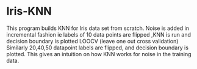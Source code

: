 # Iris-KNN
This program builds KNN for Iris data set from scratch. 
Noise is added in incremental fashion ie labels of 10 data points are flipped ,KNN is run and decision boundary is plotted LOOCV (leave one out cross validation)
Similarly 20,40,50 datapoint labels are flipped, and decision boundary is plotted.
This gives an intuition on how KNN works for noise in the training data.
